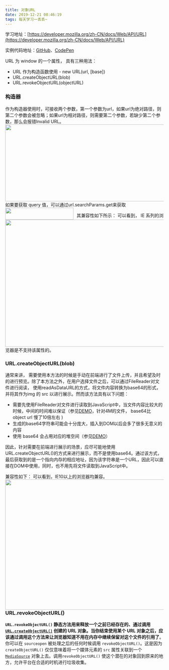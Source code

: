 ```yaml
---
title: 对象URL
date: 2019-12-21 08:46:19
tags: 每天学习一丢丢~
---
```

学习地址：[https://developer.mozilla.org/zh-CN/docs/Web/API/URL](https://developer.mozilla.org/zh-CN/docs/Web/API/URL)

<!-- more --> 
实例代码地址：[GitHub](https://github.com/374632897/demos/blob/master/html/object-url/compare.html)、[CodePen](https://codepen.io/374632897/pen/RwNpXPd?editors=1111)

URL 为 window 的一个属性， 具有三种用法：

- URL 作为构造函数使用 - new URL(url, [base])
- URL.createObjectURL(blob)
- URL.revokeObjectURL(objectURL)



<a name="1H2Qi"></a>
### 构造器
作为构造器使用时，可接收两个参数，第一个参数为url，如果url为绝对路径，则第二个参数会被忽略；如果url为相对路径，则需要第二个参数，若缺少第二个参数，那么会报错Invalid URL。
<img align=left height=244 width=666 src="https://cdn.nlark.com/yuque/0/2019/png/434020/1576918708879-8233bb2f-a0ed-4971-91c5-14601026c194.png" style="margin: 0 10px 0 0;" referrerpolicy="no-referrer" />

如果要获取 query 值，可以通过url.searchParams.get来获取
<img align=left height=38 width=217 src="https://cdn.nlark.com/yuque/0/2019/png/434020/1576918754116-0d34cee7-5cca-4d8c-a5fb-0f8220577ee6.png" style="margin: 0 10px 0 0;" referrerpolicy="no-referrer" />

其兼容性如下所示：
<img align=left height=403 width=1045 src="https://cdn.nlark.com/yuque/0/2019/png/434020/1576918817459-618f459b-c4cf-4206-835b-11f99b5ec447.png" style="margin: 0 10px 0 0;" referrerpolicy="no-referrer" />
可以看到， IE 系列的浏览器是不支持该属性的。



<a name="00O9z"></a>
### URL.createObjectURL(blob)
通常来讲， 需要使用本方法的时候是手动在前端进行了文件上传，并且希望及时的进行预览。除了本方法之外，在用户选择文件之后，可以通过FileReader对文件进行阅读， 使用readAsDataURL的方式，将文件内容转换为base64的形式，并将其作为img 的 src 以进行展示。然而该方法具有以下问题：

- 需要先使用FileReader对文件进行读取到JavaScript中，当文件内容比较大的时候，中间的时间难以保证（参见[DEMO](https://codepen.io/374632897/pen/RwNpXPd?editors=1111)，针对4M的文件， base64比object url 慢了10倍左右 )
- 生成的base64字符串可能会十分庞大，插入到DOM以后会多了很多无意义的内容
- 使用 base64 会占用对应的堆空间（参见[DEMO](https://codepen.io/374632897/pen/RwNpXPd?editors=1111)）

因此，针对需要在前端进行展示的场景，应尽可能地使用URL.createObjectURL()的方式来进行展示，而不是使用base64。通过该方式，最后获取到的是一个指向内存的相应地址，因为该字符串是一个URL，因此可以直接在DOM中使用，同时，也不用先将文件读取到JavaScript中。

兼容性如下：
<img align=left height=413 width=1031 src="https://cdn.nlark.com/yuque/0/2019/png/434020/1576922437474-6d9e345f-cce9-4f8f-b93d-7c49717d55fc.png" style="margin: 0 10px 0 0;" referrerpolicy="no-referrer" />
可以看到，IE10以上的浏览器均兼容。



<a name="vCnoF"></a>
### URL.revokeObjectURL()
**`URL.revokeObjectURL()` **静态方法用来释放一个之前已经存在的、通过调用 [`URL.createObjectURL()`](https://developer.mozilla.org/zh-CN/docs/Web/API/URL/createObjectURL) 创建的 URL 对象。当你结束使用某个 URL 对象之后，应该通过调用这个方法来让浏览器知道**不用在内存中继续保留对这个文件的引用了**。
你可以在 `sourceopen` 被处理之后的任何时候调用 `revokeObjectURL()`。这是因为 `createObjectURL()` 仅仅意味着将一个媒体元素的 `src` 属性关联到一个 [`MediaSource`](https://developer.mozilla.org/zh-CN/docs/Web/API/MediaSource) 对象上去。调用`revokeObjectURL()` 使这个潜在的对象回到原来的地方，允许平台在合适的时机进行垃圾收集。


